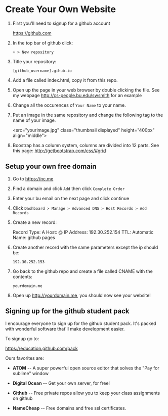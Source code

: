 # Create Your Own Website

1. First you'll need to signup for a github account

	https://github.com

2. In the top bar of github click: 

	`+ > New repository`

3. Title your repository:

	`[github_username].gihub.io`

4. Add a file called index.html, copy it from this repo.

5. Open up the page in your web browser by double clicking the file. See my webpage http://cs-people.bu.edu/swsmith for an example 

6. Change all the occurences of `Your Name` to your name.

7. Put an image in the same repository and change the following tag to the name of your image.

	<src="yourimage.jpg" class="thumbnail displayed" height="400px" align="middle">

8. Boostrap has a column system, columns are divided into 12 parts. See this page: http://getbootstrap.com/css/#grid


## Setup your own free domain

1. Go to https://nc.me

2. Find a domain and click `Add` then click `Complete Order`

3. Enter your bu email on the next page and click continue

4. Click `Dashboard > Manage > Advanced DNS > Host Records > Add Records`

5. Create a new record:

	Record Type: A
	Host: @
	IP Address: 192.30.252.154
	TTL: Automatic
	Name: github pages

6. Create another record with the same parameters except the ip should be:

	`192.30.252.153`

7. Go back to the github repo and create a file called CNAME with the contents:

	`yourdomain.me`

8. Open up http://yourdomain.me, you should now see your website!

## Signing up for the github student pack

I encourage everyone to sign up for the github student pack. It's packed with wonderful software that'll make development easier.

To signup go to:

https://education.github.com/pack

Ours favorites are:

* **ATOM** -- A super powerful open source editor that solves the "Pay for sublime" window

* **Digital Ocean** -- Get your own server, for free!

* **Github** -- Free private repos allow you to keep your class assignments on github

* **NameCheap** -- Free domains and free ssl certificates. 

